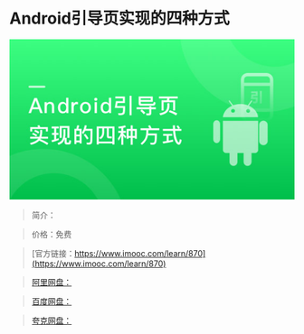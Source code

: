 # Android引导页实现的四种方式

![img](../../assets/5fe442fc0001df2005400304.jpg)

> 简介：

> 价格：免费

> [官方链接：https://www.imooc.com/learn/870](https://www.imooc.com/learn/870)

> [阿里网盘：]()

> [百度网盘：]()

> [夸克网盘：]()
